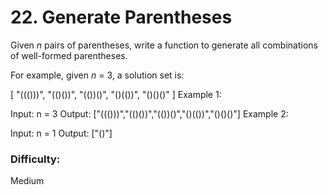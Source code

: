 22\. Generate Parentheses
=========================

Given _n_ pairs of parentheses, write a function to generate all combinations of well-formed parentheses.

For example, given _n_ = 3, a solution set is:

\[
  "((()))",
  "(()())",
  "(())()",
  "()(())",
  "()()()"
\]
Example 1:

Input: n = 3
Output: ["((()))","(()())","(())()","()(())","()()()"]
Example 2:

Input: n = 1
Output: ["()"]
 
### Difficulty:

Medium